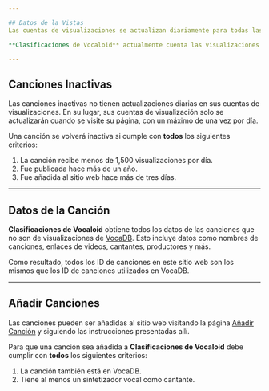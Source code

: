 ```yaml
---

## Datos de la Vistas
Las cuentas de visualizaciones se actualizan diariamente para todas las canciones **no inactivas** rastreadas por este sitio web.

**Clasificaciones de Vocaloid** actualmente cuenta las visualizaciones de canciones de tres plataformas; [YouTube](https://www.youtube.com), [Niconico](https://www.nicovideo.jp/) y [bilibili](https://www.bilibili.tv). Todas las cuentas de visualización de canciones se obtienen a través de las API oficiales proporcionadas por estas plataformas.

---
```


## Canciones Inactivas
Las canciones inactivas no tienen actualizaciones diarias en sus cuentas de visualizaciones.
En su lugar, sus cuentas de visualización solo se actualizarán cuando se visite su página, con un máximo de una vez por día.

Una canción se volverá inactiva si cumple con **todos** los siguientes criterios:

1. La canción recibe menos de 1,500 visualizaciones por día.
2. Fue publicada hace más de un año.
3. Fue añadida al sitio web hace más de tres días.

---

## Datos de la Canción
**Clasificaciones de Vocaloid** obtiene todos los datos de las canciones que no son de visualizaciones de [VocaDB](https://vocadb.net/). 
Esto incluye datos como nombres de canciones, enlaces de videos, cantantes, productores y más.

Como resultado, todos los ID de canciones en este sitio web son los mismos que los ID de canciones utilizados en VocaDB.

---

## Añadir Canciones
Las canciones pueden ser añadidas al sitio web visitando la página [Añadir Canción](./song/add) y siguiendo las instrucciones presentadas allí.

Para que una canción sea añadida a **Clasificaciones de Vocaloid** debe cumplir con **todos** los siguientes criterios:

1. La canción también está en VocaDB.
2. Tiene al menos un sintetizador vocal como cantante.